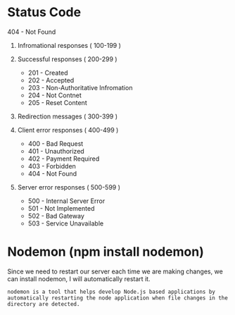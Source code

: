 # Status Code

404 - Not Found

1. Infromational responses ( 100-199 )
2. Successful responses ( 200-299 )
    - 201 - Created 
    - 202 - Accepted
    - 203 - Non-Authoritative Infromation
    - 204 - Not Contnet
    - 205 - Reset Content


3. Redirection messages ( 300-399 )
4. Client error responses ( 400-499 )
    - 400 - Bad Request
    - 401 - Unauthorized
    - 402 - Payment Required
    - 403 - Forbidden
    - 404 - Not Found
5. Server error responses ( 500-599 )
    - 500 - Internal Server Error
    - 501 - Not Implemented
    - 502 - Bad Gateway
    - 503 - Service Unavailable

# Nodemon (npm install nodemon)

Since we need to restart our server each time we are making changes, we can install nodemon, I will automatically restart it.

```
nodemon is a tool that helps develop Node.js based applications by automatically restarting the node application when file changes in the directory are detected.
```